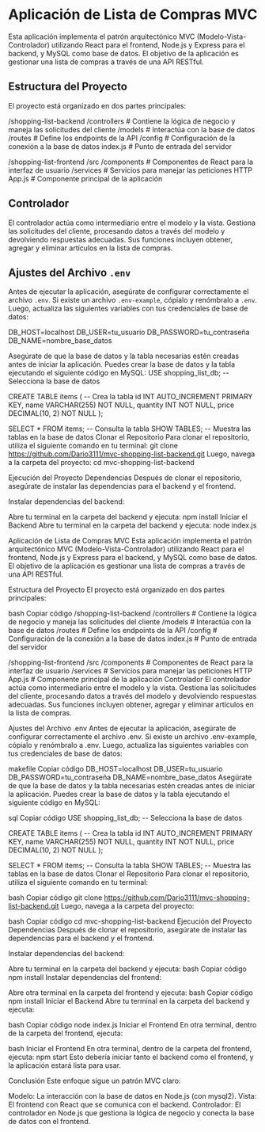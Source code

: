 # Aplicación de Lista de Compras MVC

Esta aplicación implementa el patrón arquitectónico MVC (Modelo-Vista-Controlador) utilizando React para el frontend, Node.js y Express para el backend, y MySQL como base de datos. El objetivo de la aplicación es gestionar una lista de compras a través de una API RESTful.

## Estructura del Proyecto

El proyecto está organizado en dos partes principales:

/shopping-list-backend /controllers # Contiene la lógica de negocio y maneja las solicitudes del cliente /models # Interactúa con la base de datos /routes # Define los endpoints de la API /config # Configuración de la conexión a la base de datos index.js # Punto de entrada del servidor

/shopping-list-frontend /src /components # Componentes de React para la interfaz de usuario /services # Servicios para manejar las peticiones HTTP App.js # Componente principal de la aplicación


## Controlador

El controlador actúa como intermediario entre el modelo y la vista. Gestiona las solicitudes del cliente, procesando datos a través del modelo y devolviendo respuestas adecuadas. Sus funciones incluyen obtener, agregar y eliminar artículos en la lista de compras.

## Ajustes del Archivo `.env`

Antes de ejecutar la aplicación, asegúrate de configurar correctamente el archivo `.env`. Si existe un archivo `.env-example`, cópialo y renómbralo a `.env`. Luego, actualiza las siguientes variables con tus credenciales de base de datos:

DB_HOST=localhost
DB_USER=tu_usuario
DB_PASSWORD=tu_contraseña
DB_NAME=nombre_base_datos

Asegúrate de que la base de datos y la tabla necesarias estén creadas antes de iniciar la aplicación. Puedes crear la base de datos y la tabla ejecutando el siguiente código en MySQL:
USE shopping_list_db; -- Selecciona la base de datos

CREATE TABLE items ( -- Crea la tabla
  id INT AUTO_INCREMENT PRIMARY KEY,
  name VARCHAR(255) NOT NULL,
  quantity INT NOT NULL,
  price DECIMAL(10, 2) NOT NULL
);

SELECT * FROM items; -- Consulta la tabla
SHOW TABLES; -- Muestra las tablas en la base de datos
Clonar el Repositorio
Para clonar el repositorio, utiliza el siguiente comando en tu terminal:
git clone https://github.com/Dario3111/mvc-shopping-list-backend.git
Luego, navega a la carpeta del proyecto:
cd mvc-shopping-list-backend

Ejecución del Proyecto
Dependencias
Después de clonar el repositorio, asegúrate de instalar las dependencias para el backend y el frontend.

Instalar dependencias del backend:

Abre tu terminal en la carpeta del backend y ejecuta:
npm install
Iniciar el Backend
Abre tu terminal en la carpeta del backend y ejecuta:
node index.js

Aplicación de Lista de Compras MVC
Esta aplicación implementa el patrón arquitectónico MVC (Modelo-Vista-Controlador) utilizando React para el frontend, Node.js y Express para el backend, y MySQL como base de datos. El objetivo de la aplicación es gestionar una lista de compras a través de una API RESTful.

Estructura del Proyecto
El proyecto está organizado en dos partes principales:

bash
Copiar código
/shopping-list-backend
  /controllers      # Contiene la lógica de negocio y maneja las solicitudes del cliente
  /models           # Interactúa con la base de datos
  /routes           # Define los endpoints de la API
  /config           # Configuración de la conexión a la base de datos
  index.js          # Punto de entrada del servidor

/shopping-list-frontend
  /src
    /components     # Componentes de React para la interfaz de usuario
    /services       # Servicios para manejar las peticiones HTTP
  App.js            # Componente principal de la aplicación
Controlador
El controlador actúa como intermediario entre el modelo y la vista. Gestiona las solicitudes del cliente, procesando datos a través del modelo y devolviendo respuestas adecuadas. Sus funciones incluyen obtener, agregar y eliminar artículos en la lista de compras.

Ajustes del Archivo .env
Antes de ejecutar la aplicación, asegúrate de configurar correctamente el archivo .env. Si existe un archivo .env-example, cópialo y renómbralo a .env. Luego, actualiza las siguientes variables con tus credenciales de base de datos:

makefile
Copiar código
DB_HOST=localhost
DB_USER=tu_usuario
DB_PASSWORD=tu_contraseña
DB_NAME=nombre_base_datos
Asegúrate de que la base de datos y la tabla necesarias estén creadas antes de iniciar la aplicación. Puedes crear la base de datos y la tabla ejecutando el siguiente código en MySQL:

sql
Copiar código
USE shopping_list_db; -- Selecciona la base de datos

CREATE TABLE items ( -- Crea la tabla
  id INT AUTO_INCREMENT PRIMARY KEY,
  name VARCHAR(255) NOT NULL,
  quantity INT NOT NULL,
  price DECIMAL(10, 2) NOT NULL
);

SELECT * FROM items; -- Consulta la tabla
SHOW TABLES; -- Muestra las tablas en la base de datos
Clonar el Repositorio
Para clonar el repositorio, utiliza el siguiente comando en tu terminal:

bash
Copiar código
git clone https://github.com/Dario3111/mvc-shopping-list-backend.git
Luego, navega a la carpeta del proyecto:

bash
Copiar código
cd mvc-shopping-list-backend
Ejecución del Proyecto
Dependencias
Después de clonar el repositorio, asegúrate de instalar las dependencias para el backend y el frontend.

Instalar dependencias del backend:

Abre tu terminal en la carpeta del backend y ejecuta:
bash
Copiar código
npm install
Instalar dependencias del frontend:

Abre otra terminal en la carpeta del frontend y ejecuta:
bash
Copiar código
npm install
Iniciar el Backend
Abre tu terminal en la carpeta del backend y ejecuta:

bash
Copiar código
node index.js
Iniciar el Frontend
En otra terminal, dentro de la carpeta del frontend, ejecuta:

bash
Iniciar el Frontend
En otra terminal, dentro de la carpeta del frontend, ejecuta:
npm start
Esto debería iniciar tanto el backend como el frontend, y la aplicación estará lista para usar.

Conclusión
Este enfoque sigue un patrón MVC claro:

Modelo: La interacción con la base de datos en Node.js (con mysql2).
Vista: El frontend con React que se comunica con el backend.
Controlador: El controlador en Node.js que gestiona la lógica de negocio y conecta la base de datos con el frontend.







